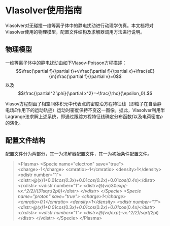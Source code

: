 # Vlasolver使用指南

Vlasolver对无碰撞一维等离子体中的静电扰动进行动理学仿真。本文档将对Vlasolver使用的物理模型，配置文件结构及求解器调用方法进行说明。

## 物理模型

一维等离子体中的静电扰动由如下Vlasov-Poisson方程描述：
$$\frac{\partial f}{\partial t}+v\frac{\partial f}{\partial x}+\frac{eE}{m}\frac{\partial f}{\partial v}=0$$
以及
$$\frac{\partial^2 \phi}{\partial x^2}=-\frac{\rho}{\epsilon_0}.$$

Vlasov方程刻画了相空间体积元中代表点的密度沿方程特征线（即粒子在自洽静电场$E$作用下的运动轨迹）运动时密度保持不变这一图像。据此，Vlasolver利用半Lagrange法求解上述系统，即通过跟踪方程特征线确定分布函数$f$以及电荷密度$\rho$的演化。

## 配置文件结构

配置文件分为两部分，其一为求解器配置文件，其一为初始条件配置文件。

>\<Plasma\>
  \<Specie name="electron" save="true"\>
    \<charge\>-1\</charge\>
    \<cmratio\>-1\</cmratio\>
    \<density\>1\</density\>
    \<xdistr number="1"\>
      \<distr\>@(x)1+0.01*cos(0.3*x)+0.01*cos(0.2*x)+0.01*cos(0.4*x)\</distr\>
    \</xdistr\>
    \<vdistr number="1"\>
      \<distr\>@(vx)30*exp(-vx.^2/2)/(31*sqrt(2*pi))\</distr\>
    \</vdistr\>
  \</Specie\>
  \<Specie name="proton" save="true"\>
    \<charge\>1\</charge\>
    \<cmratio\>0.1\</cmratio\>
    \<density\>1\</density\>
    \<xdistr number="1"\>
      \<distr\>@(x)1+0.01*cos(0.3*x)+0.01*cos(0.2*x)+0.01*cos(0.4*x)\</distr\>
    \</xdistr\>
    \<vdistr number="1"\>
      \<distr\>@(vx)exp(-vx.^2/2)/sqrt(2*pi)\</distr\>
    \</vdistr\>
  \</Specie\>
\</Plasma\>
